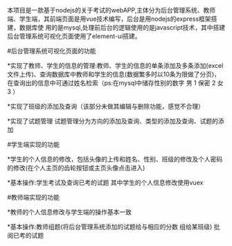 本项目是一款基于nodejs的关于考试的webAPP,主体分为后台管理系统、教师端、学生端，其前端页面是用vue技术编写，后台是用nodejs的express框架搭建，数据库使 用的是mysql,处理前后台的逻辑使用的是javascript技术，其中搭建后台管理系统可视化页面使用了element-ui搭建。

#后台管理系统可视化页面的功能

*实现了教师、学生的信息的管理:教师、学生的信息的单条添加及多条添加(excel文件上传)、查询数据库中教师和学生的信息(数据繁多时以10条为限做了分页)，在查询出的信息中可通过姓名检索（ps:在mysql中储存性别的数字 男 1 保密 2 女 3 ）

*实现了班级的添加及查询（该部分未做其编辑与删除功能，感觉不合理）

*实现了试题管理 试题管理分为方向的添加及查询、类型的添加及查询、试题的添加

#学生端实现的功能

*学生的个人信息的修改，包括头像的上传和姓名、性别、班级的修改及个人密码的修改(在个人主页的齿轮按钮或主页头像点击进入)

*基本操作:学生考试及查询已考的试题 其中学生的个人信息修改使用vuex

#教师端实现的功能

*教师的个人信息修改与学生端的操作基本一致

*基本操作:教师组题(将后台管理系统添加的试题给与相应的分数 组给某班级) 批阅已考的试题
